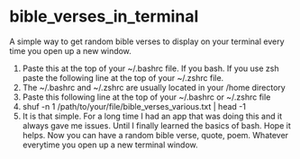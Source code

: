 # bible_verses_in_terminal
A simple way to get random bible verses to display on your terminal every time you open up a new window.

1. Paste this at the top of your ~/.bashrc file. If you bash. If you use zsh paste the following line at the top of your ~/.zshrc file.
2. The ~/.bashrc and ~/.zshrc are usually located in your /home directory
3. Paste this following line at the top of your ~/.bashrc or ~/.zshrc file
4. shuf -n 1 /path/to/your/file/bible_verses_various.txt | head -1
5. It is that simple. For a long time I had an app that was doing this and it always gave me issues. Until I finally learned
the basics of bash. Hope it helps. Now you can have a random bible verse, quote, poem. Whatever everytime you open up a new terminal window.

